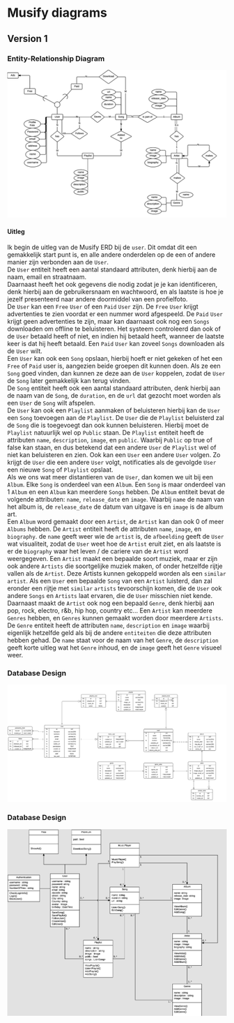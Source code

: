# Musify diagrams
## Version 1
### Entity-Relationship Diagram
![erDiagram](images/v1/erd.png)

#### Uitleg
Ik begin de uitleg van de Musify ERD bij de `user`. Dit omdat dit een gemakkelijk start punt is, en alle andere onderdelen op de een of andere manier zijn verbonden aan de `User`. 
<br>
De `User` entiteit heeft een aantal standaard attributen, denk hierbij aan de naam, email en straatnaam. 
<br>
Daarnaast heeft het ook gegevens die nodig zodat je je kan identificeren, denk hierbij aan de gebruikersnaam en wachtwoord, en als laatste is hoe je jezelf presenteerd naar andere doormiddel van een profielfoto.
<br>
De `User` kan een `Free` `User` of een `Paid` `User` zijn. De `Free` `User` krijgt advertenties te zien voordat er een nummer word afgespeeld. De `Paid` `User` krijgt geen advertenties te zijn, maar kan daarnaast ook nog een `Songs` downloaden om offline te beluisteren.
Het systeem controleerd dan ook of de `User` betaald heeft of niet, en indien hij betaald heeft, wanneer de laatste keer is dat hij heeft betaald.
Een `Paid` `User` kan zoveel `Songs` downloaden als de `User` wilt.
<br>
Een `User` kan ook een `Song` opslaan, hierbij hoeft er niet gekeken of het een `Free` of `Paid` user is, aangezien beide groepen dit kunnen doen. 
Als ze een `Song` goed vinden, dan kunnen ze deze aan de `User` koppelen, zodat de `User` de `Song` later gemakkelijk kan terug vinden.
<br>
De `Song` entiteit heeft ook een aantal standaard attributen, denk hierbij aan de naam van de `Song`, de `duration`, en de `url` dat gezocht moet worden als een `User` de `Song` wilt afspelen.
<br>
De `User` kan ook een `Playlist` aanmaken of beluisteren hierbij kan de `User` een `Song` toevoegen aan de `Playlist`. De `User` die de `Playlist` beluisterd zal de `Song` die is toegevoegt dan ook kunnen beluisteren.
Hierbij moet de `Playlist` natuurlijk wel op `Public` staan. De `Playlist` entiteit heeft de attributen `name`, `description`, `image`, en `public`. Waarbij `Public` op true of false kan staan, en dus betekend dat een andere `User` de `Playlist` wel of niet kan beluisteren en zien.
Ook kan een `User` een andere `User` volgen. Zo krijgt de `User` die een andere `User` volgt, notificaties als de gevolgde `User` een nieuwe `Song` of `Playlist` opslaat.
<br>
Als we ons wat meer distantieren van de `User`, dan komen we uit bij een `Album`. Elke `Song` is onderdeel van een `Album`. Een `Song` is maar onderdeel van 1 `Album` en een `Album` kan meerdere `Songs` hebben.
De `Album` entiteit bevat de volgende attributen: `name`, `release_date` en `image`. Waarbij `name` de naam van het album is, de `release_date` de datum van uitgave is en `image` is de album art.
<br>
Een `Album` word gemaakt door een `Artist`, de `Artist` kan dan ook 0 of meer `Albums` hebben.
De `Artist` entiteit heeft de attributen `name`, `image`, en `biography`. de `name` geeft weer wie de `artist` is, de `afbeelding` geeft de `User` wat visualiteit, zodat de `User` weet hoe de `Artist` eruit ziet, en als laatste is er de `biography` waar het leven / de cariere van de `Artist` word weergegeven.
Een `Artist` maakt een bepaalde soort muziek, maar er zijn ook andere `Artists` die soortgelijke muziek maken, of onder hetzelfde rijtje vallen als de `Artist`.
Deze Artists kunnen gekoppeld worden als een `similar` `artist`. Als een `User` een bepaalde `Song` van een `Artist` luisterd, dan zal eronder een rijtje met `similar` `artists` tevoorschijn komen, die de `User` ook andere `Songs` en `Artists` laat ervaren, die de `User` misschien niet kende.
Daarnaast maakt de `Artist` ook nog een bepaald `Genre`, denk hierbij aan pop, rock, electro, r&b, hip hop, country etc... Een `Artist` kan meerdere `Genres` hebben, en `Genres` kunnen gemaakt worden door meerdere `Artists`.
De `Genre` entiteit heeft de attributen `name`, `description` en `image` waarbij eigenlijk hetzelfde geld als bij de andere `entiteiten` die deze attributen hebben gehad.
De `name` staat voor de naam van het `Genre`, de `description` geeft korte uitleg wat het `Genre` inhoud, en de `image` geeft het `Genre` visueel weer.

### Database Design
![dbDiagram](images/v1/dbo.png)

### Database Design
![cDiagram](images/v1/class.png)



